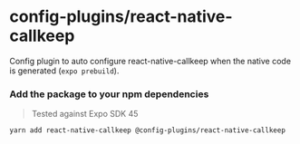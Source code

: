 # config-plugins/react-native-callkeep

Config plugin to auto configure react-native-callkeep when the native code is generated (`expo prebuild`).

### Add the package to your npm dependencies

> Tested against Expo SDK 45

```
yarn add react-native-callkeep @config-plugins/react-native-callkeep
```

